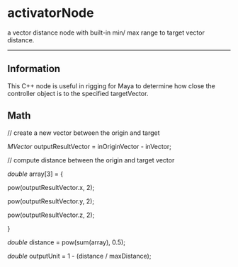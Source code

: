 # activatorNode
 a vector distance node with built-in min/ max range to target vector distance.

---

## Information
This C++ node is useful in rigging for Maya to determine how close the controller object is to the specified targetVector.

## Math
// create a new vector between the origin and target

_MVector_ outputResultVector = inOriginVector - inVector;


// compute distance between the origin and target vector

_double_ array[3] = {

pow(outputResultVector.x, 2);

pow(outputResultVector.y, 2);

pow(outputResultVector.z, 2);

}

_double_ distance = pow(sum(array), 0.5);

_double_ outputUnit = 1 - (distance / maxDistance);
